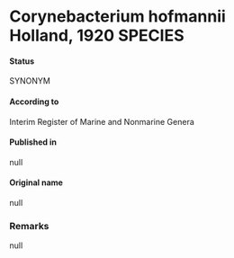 # Corynebacterium hofmannii Holland, 1920 SPECIES

#### Status
SYNONYM

#### According to
Interim Register of Marine and Nonmarine Genera

#### Published in
null

#### Original name
null

### Remarks
null